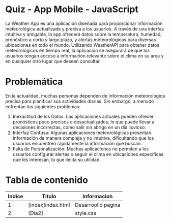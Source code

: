 # Quiz - App Mobile - JavaScript

La Weather App es una aplicación diseñada para proporcionar información meteorológica actualizada y
precisa a los usuarios. A través de una interfaz intuitiva y amigable, la app ofrecerá datos sobre la temperatura,
humedad, pronóstico a corto y largo plazo, y alertas meteorológicas para diversas ubicaciones en todo el
mundo. Utilizando WeatherAPI para obtener datos meteorológicos en tiempo real, la aplicación se asegurará
de que los usuarios tengan acceso a información relevante sobre el clima en su área y en cualquier otro lugar
que deseen consultar.


# Problemática

En la actualidad, muchas personas dependen de información meteorológica precisa para planificar sus
actividades diarias. Sin embargo, a menudo enfrentan los siguientes problemas:

1. Inexactitud de los Datos: Las aplicaciones actuales pueden ofrecer pronósticos poco precisos o
desactualizados, lo que puede llevar a decisiones incorrectas, como salir sin abrigo en un día lluvioso.
2. Interfaz Confusa: Algunas aplicaciones meteorológicas presentan información de manera compleja y no
intuitiva, dificultando que los usuarios encuentren rápidamente la información que buscan.
3. Falta de Personalización: Muchas aplicaciones no permiten a los usuarios configurar alertas o seguir el
clima en ubicaciones específicas que les interesan, lo que limita su utilidad.



# Tabla de contenido 


| Indice | Titulo |Informacion|
|--|--|--|
| 1 | [index]index.html| Desarroollo pagina|
| 2 | [Dia2]| style.css| Seccion 2|


